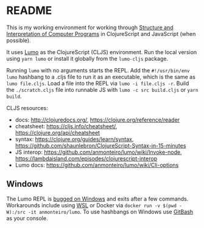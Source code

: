 # README

This is my working environment for working through 
[Structure and Interpretation of Computer Programs](https://en.wikipedia.org/wiki/Structure_and_Interpretation_of_Computer_Programs)
in ClojureScript and JavaScript (when possible).

It uses [Lumo](https://github.com/anmonteiro/lumo) as the ClojureScript (CLJS) environment.
Run the local version using `yarn lumo` or install it globally from the `lumo-cljs` package.

Running `lumo` with no arguments starts the REPL.
Add the `#!/usr/bin/env lumo` hashbang to a .cljs file to run it as an executable, which is the 
same as `lumo file.cljs`.
Load a file into the REPL via `lumo -i file.cljs -r`.
Build the `./scratch.cljs` file into runnable JS with `lumo -c src build.cljs` or `yarn build`.

CLJS resources:
- docs: http://clojuredocs.org/, https://clojure.org/reference/reader
- cheatsheet: https://cljs.info/cheatsheet/, https://clojure.org/api/cheatsheet
- syntax: https://clojure.org/guides/learn/syntax, https://github.com/shaunlebron/ClojureScript-Syntax-in-15-minutes
- JS interop: https://github.com/anmonteiro/lumo/wiki/Invoke-node, 
https://lambdaisland.com/episodes/clojurescript-interop
- Lumo docs: https://github.com/anmonteiro/lumo/wiki/Cli-options

## Windows
The Lumo REPL is [bugged on Windows](https://github.com/anmonteiro/lumo/issues/266) and exits after
a few commands.
Workarounds include using [WSL](https://docs.microsoft.com/en-us/windows/wsl/install-win10) or 
Docker via `docker run -v $(pwd -W):/src -it anmonteiro/lumo`.
To use hashbangs on Windows use [GitBash](https://git-scm.com/downloads) as your console.
